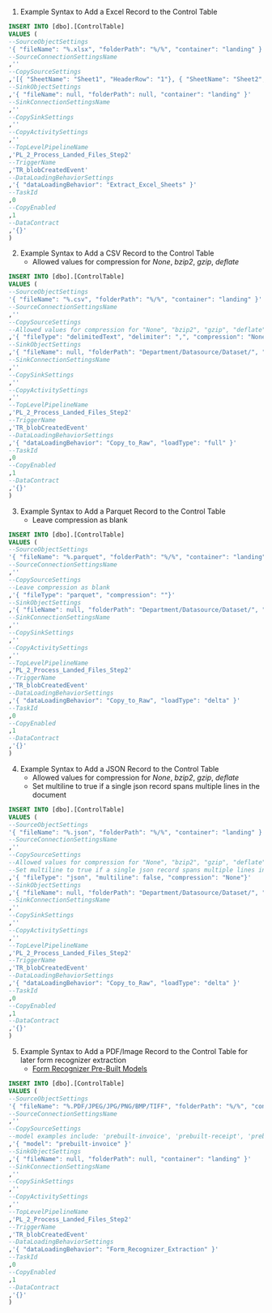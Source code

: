 1. Example Syntax to Add a Excel Record to the Control Table

```sql
INSERT INTO [dbo].[ControlTable]
VALUES (
--SourceObjectSettings
'{ "fileName": "%.xlsx", "folderPath": "%/%", "container": "landing" }'
--SourceConnectionSettingsName
,''
--CopySourceSettings
,'[{ "SheetName": "Sheet1", "HeaderRow": "1"}, { "SheetName": "Sheet2", "HeaderRow": "1"}]'
--SinkObjectSettings
,'{ "fileName": null, "folderPath": null, "container": "landing" }'
--SinkConnectionSettingsName
,''
--CopySinkSettings
,''
--CopyActivitySettings
,''
--TopLevelPipelineName
,'PL_2_Process_Landed_Files_Step2'
--TriggerName
,'TR_blobCreatedEvent'
--DataLoadingBehaviorSettings
,'{ "dataLoadingBehavior": "Extract_Excel_Sheets" }'
--TaskId
,0
--CopyEnabled
,1
--DataContract
,'{}'
)
```

2. Example Syntax to Add a CSV Record to the Control Table
    - Allowed values for compression for *None*, *bzip2*, *gzip*, *deflate*
```sql
INSERT INTO [dbo].[ControlTable]
VALUES (
--SourceObjectSettings
'{ "fileName": "%.csv", "folderPath": "%/%", "container": "landing" }'
--SourceConnectionSettingsName
,''
--CopySourceSettings
--Allowed values for compression for "None", "bzip2", "gzip", "deflate"
,'{ "fileType": "delimitedText", "delimiter": ",", "compression": "None"}'
--SinkObjectSettings
,'{ "fileName": null, "folderPath": "Department/Datasource/Dataset/", "container": "raw" }'
--SinkConnectionSettingsName
,''
--CopySinkSettings
,''
--CopyActivitySettings
,''
--TopLevelPipelineName
,'PL_2_Process_Landed_Files_Step2'
--TriggerName
,'TR_blobCreatedEvent'
--DataLoadingBehaviorSettings
,'{ "dataLoadingBehavior": "Copy_to_Raw", "loadType": "full" }'
--TaskId
,0
--CopyEnabled
,1
--DataContract
,'{}'
)
```

3. Example Syntax to Add a Parquet Record to the Control Table
    - Leave compression as blank

```sql
INSERT INTO [dbo].[ControlTable]
VALUES (
--SourceObjectSettings
'{ "fileName": "%.parquet", "folderPath": "%/%", "container": "landing" }'
--SourceConnectionSettingsName
,''
--CopySourceSettings
--Leave compression as blank
,'{ "fileType": "parquet", "compression": ""}'
--SinkObjectSettings
,'{ "fileName": null, "folderPath": "Department/Datasource/Dataset/", "container": "raw" }'
--SinkConnectionSettingsName
,''
--CopySinkSettings
,''
--CopyActivitySettings
,''
--TopLevelPipelineName
,'PL_2_Process_Landed_Files_Step2'
--TriggerName
,'TR_blobCreatedEvent'
--DataLoadingBehaviorSettings
,'{ "dataLoadingBehavior": "Copy_to_Raw", "loadType": "delta" }'
--TaskId
,0
--CopyEnabled
,1
--DataContract
,'{}'
)
```

4. Example Syntax to Add a JSON Record to the Control Table
    - Allowed values for compression for *None*, *bzip2*, *gzip*, *deflate*
    - Set multiline to true if a single json record spans multiple lines in the document

```sql
INSERT INTO [dbo].[ControlTable]
VALUES (
--SourceObjectSettings
'{ "fileName": "%.json", "folderPath": "%/%", "container": "landing" }'
--SourceConnectionSettingsName
,''
--CopySourceSettings
--Allowed values for compression for "None", "bzip2", "gzip", "deflate"
--Set multiline to true if a single json record spans multiple lines in the document
,'{ "fileType": "json", "multiline": false, "compression": "None"}'
--SinkObjectSettings
,'{ "fileName": null, "folderPath": "Department/Datasource/Dataset/", "container": "raw" }'
--SinkConnectionSettingsName
,''
--CopySinkSettings
,''
--CopyActivitySettings
,''
--TopLevelPipelineName
,'PL_2_Process_Landed_Files_Step2'
--TriggerName
,'TR_blobCreatedEvent'
--DataLoadingBehaviorSettings
,'{ "dataLoadingBehavior": "Copy_to_Raw", "loadType": "delta" }'
--TaskId
,0
--CopyEnabled
,1
--DataContract
,'{}'
)
```

5. Example Syntax to Add a PDF/Image Record to the Control Table for later form recognizer extraction
    - [Form Recognizer Pre-Built Models](https://learn.microsoft.com/en-us/azure/applied-ai-services/form-recognizer/concept-model-overview?view=form-recog-3.0.0#model-data-extraction)

```sql
INSERT INTO [dbo].[ControlTable]
VALUES (
--SourceObjectSettings
'{ "fileName": "%.PDF/JPEG/JPG/PNG/BMP/TIFF", "folderPath": "%/%", "container": "landing" }'
--SourceConnectionSettingsName
,''
--CopySourceSettings
--model examples include: 'prebuilt-invoice', 'prebuilt-receipt', 'prebuilt-tax.us.w2', 'prebuilt-idDocument', 'prebuilt-businessCard'
,'{ "model": "prebuilt-invoice" }'
--SinkObjectSettings
,'{ "fileName": null, "folderPath": null, "container": "landing" }'
--SinkConnectionSettingsName
,''
--CopySinkSettings
,''
--CopyActivitySettings
,''
--TopLevelPipelineName
,'PL_2_Process_Landed_Files_Step2'
--TriggerName
,'TR_blobCreatedEvent'
--DataLoadingBehaviorSettings
,'{ "dataLoadingBehavior": "Form_Recognizer_Extraction" }'
--TaskId
,0
--CopyEnabled
,1
--DataContract
,'{}'
)
```
